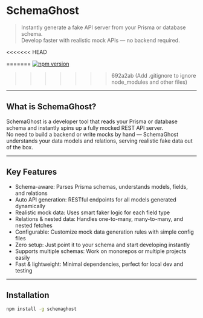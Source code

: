 

# SchemaGhost


> Instantly generate a fake API server from your Prisma or database schema.  
> Develop faster with realistic mock APIs — no backend required.

<<<<<<< HEAD

=======
[![npm version](https://img.shields.io/npm/v/schemaghost.svg)](https://www.npmjs.com/package/schemaghost)
>>>>>>> 692a2ab (Add .gitignore to ignore node_modules and other files)

---

## What is SchemaGhost?

SchemaGhost is a developer tool that reads your Prisma or database schema and instantly spins up a fully mocked REST API server.  
No need to build a backend or write mocks by hand — SchemaGhost understands your data models and relations, serving realistic fake data out of the box.

---

## Key Features

- Schema-aware: Parses Prisma schemas, understands models, fields, and relations  
- Auto API generation: RESTful endpoints for all models generated dynamically  
- Realistic mock data: Uses smart faker logic for each field type  
- Relations & nested data: Handles one-to-many, many-to-many, and nested fetches  
- Configurable: Customize mock data generation rules with simple config files  
- Zero setup: Just point it to your schema and start developing instantly  
- Supports multiple schemas: Work on monorepos or multiple projects easily  
- Fast & lightweight: Minimal dependencies, perfect for local dev and testing

---

## Installation

```bash
npm install -g schemaghost
